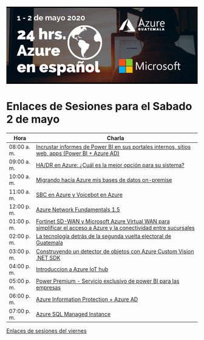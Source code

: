 ![Header](images/Header.png)
# Enlaces de Sesiones para el Sabado 2 de mayo

Hora | Charla |
--- | --- |
08:00 a. m. |	[Incrustar informes de Power BI en sus portales internos, sitios web, apps (Power BI + Azure AD)](https://bit.ly/3aN0e67)
09:00 a. m. |	[HA/DR en Azure: ¿Cuál es la mejor opción para su sistema?](https://bit.ly/2Sj9oRr)
10:00 a. m. |	[Migrando hacía Azure mis bases de datos on-premise](https://bit.ly/3bMmazj)
11:00 a. m. |	[SBC en Azure y Voicebot en Azure](https://bit.ly/2VNoqB8)
12:00 p. m. |	[Azure Network Fundamentals 1.5](https://bit.ly/2xhk8IB)
01:00 p. m. |	[Fortinet SD-WAN y Microsoft Azure Virtual WAN para simplificar el acceso a Azure y la conectividad entre sucursales](https://bit.ly/3f3QkR0)
02:00 p. m. |	[La tecnología detrás de la segunda vuelta electoral de Guatemala](https://bit.ly/3cX7ptT)
03:00 p. m. |	[Construyendo un detector de objetos con Azure Custom Vision .NET SDK](https://bit.ly/2VIuJ8R)
04:00 p. m. |	[Introduccion a Azure IoT hub](https://bit.ly/3bNg8yu)
05:00 p. m. |	[Power Premium - Servicio exclusivo de power BI para las empresas](https://bit.ly/3bLhGt3)
06:00 p. m. |	[Azure Information Protection + Azure AD ](https://bit.ly/3eXLwwh)
07:00 p. m. |	[Azure SQL Managed Instance](https://bit.ly/3aOzKku)

[Enlaces de sesiones del viernes](EnlacesViernes.md)